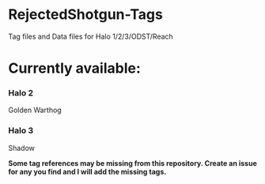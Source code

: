 # RejectedShotgun-Tags
Tag files and Data files for Halo 1/2/3/ODST/Reach

# Currently available:

### Halo 2

Golden Warthog



### Halo 3

Shadow





**Some tag references may be missing from this repository. Create an issue for any you find and I will add the missing tags.**